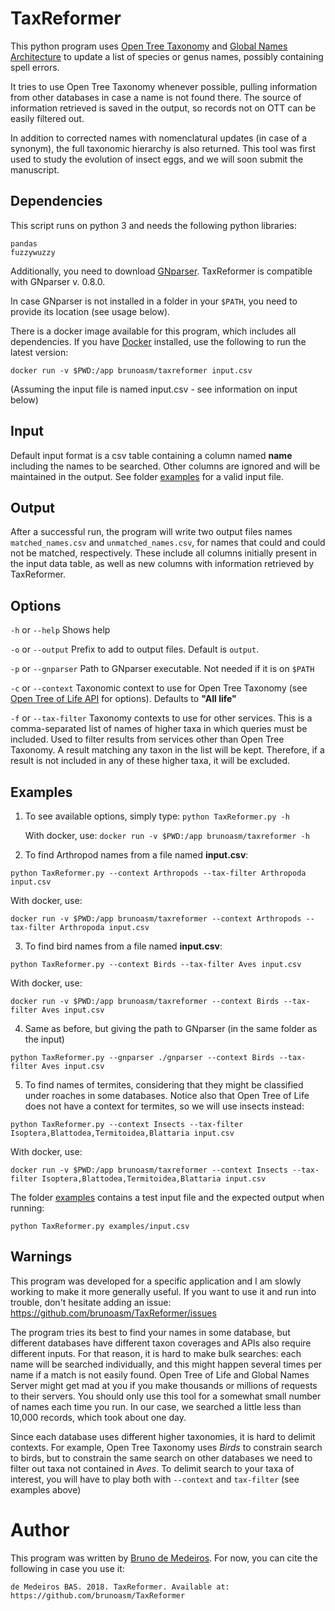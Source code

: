 # TaxReformer

This python program uses [Open Tree Taxonomy](https://tree.opentreeoflife.org/about/taxonomy-version/ott3.0) and [Global Names Architecture](http://globalnames.org) to update a list of species or genus names, possibly containing spell errors.

It tries to use Open Tree Taxonomy whenever possible, pulling information from other databases in case a name is not found there. The source of information retrieved is saved in the output, so records not on OTT can be easily filtered out.

In addition to corrected names with nomenclatural updates (in case of a synonym), the full taxonomic hierarchy is also returned. This tool was first used to study the evolution of insect eggs, and we will soon submit the manuscript.

## Dependencies

This script runs on python 3 and needs the following python libraries:
```
pandas
fuzzywuzzy
```

Additionally, you need to download [GNparser](https://gitlab.com/gogna/gnparser). TaxReformer is compatible with GNparser v. 0.8.0.


In case GNparser is not installed in a folder in your `$PATH`, you need to provide its location (see usage below).

There is a docker image available for this program, which includes all dependencies. If you have [Docker](https://www.docker.com) installed, use the following to run the latest version:

```
docker run -v $PWD:/app brunoasm/taxreformer input.csv 
```
(Assuming the input file is named input.csv - see information on input below)

## Input
Default input format is a csv table containing a column named **name** including the names to be searched. Other columns are ignored and will be maintained in the output. See folder [examples](examples/) for a valid input file.

## Output
After a successful run, the program will write two output files names `matched_names.csv` and `unmatched_names.csv`, for names that could and could not be matched, respectively. These include all columns initially present in the input data table, as well as new columns with information retrieved by TaxReformer.


## Options

`-h` or `--help` Shows help

`-o` or `--output` Prefix to add to output files. Default is `output`.

`-p` or `--gnparser` Path to GNparser executable. Not needed if it is on `$PATH`

`-c` or `--context` Taxonomic context to use for Open Tree Taxonomy (see [Open Tree of Life API](https://github.com/OpenTreeOfLife/germinator/wiki/TNRS-API-v3#contexts) for options). Defaults to **"All life"**

`-f` or `--tax-filter` Taxonomy contexts to use for other services. This is a comma-separated list of names of higher taxa in which queries must be included. Used to filter results from services other than Open Tree Taxonomy. A result matching any taxon in the list will be kept. Therefore, if a result is not included in any of these higher taxa, it will be excluded. 

## Examples

1. To see available options, simply type: ```python TaxReformer.py -h```

   With docker, use: ```docker run -v $PWD:/app brunoasm/taxreformer -h```

2. To find Arthropod names from a file named **input.csv**:

```python TaxReformer.py --context Arthropods --tax-filter Arthropoda input.csv```

   With docker, use:
   
```docker run -v $PWD:/app brunoasm/taxreformer --context Arthropods --tax-filter Arthropoda input.csv```

3. To find bird names from a file named **input.csv**:

```python TaxReformer.py --context Birds --tax-filter Aves input.csv```

   With docker, use:
   
```docker run -v $PWD:/app brunoasm/taxreformer --context Birds --tax-filter Aves input.csv```

4. Same as before, but giving the path to GNparser (in the same folder as the input)

```python TaxReformer.py --gnparser ./gnparser --context Birds --tax-filter Aves input.csv```

5. To find names of termites, considering that they might be classified under roaches in some databases. Notice also that Open Tree of Life does not have a context for termites, so we will use insects instead:

```python TaxReformer.py --context Insects --tax-filter Isoptera,Blattodea,Termitoidea,Blattaria input.csv```

 With docker, use:
 
```docker run -v $PWD:/app brunoasm/taxreformer --context Insects --tax-filter Isoptera,Blattodea,Termitoidea,Blattaria input.csv```

The folder [examples](./examples/) contains a test input file and the expected output when running:

```python TaxReformer.py examples/input.csv```

## Warnings

This program was developed for a specific application and I am slowly working to make it more generally useful. If you want to use it and run into trouble, don't hesitate adding an issue: https://github.com/brunoasm/TaxReformer/issues

The program tries its best to find your names in some database, but different databases have different taxon coverages and APIs also require different inputs. For that reason, it is hard to make bulk searches: each name will be searched individually, and this might happen several times per name if a match is not easily found. Open Tree of Life and Global Names Server might get mad at you if you make thousands or millions of requests to their servers. You should only use this tool for a somewhat small number of names each time you run. In our case, we searched a little less than 10,000 records, which took about one day.

Since each database uses different higher taxonomies, it is hard to delimit contexts. For example, Open Tree Taxonomy uses *Birds* to constrain search to birds, but to constrain the same search on other databases we need to filter out taxa not contained in *Aves*. To delimit search to your taxa of interest, you will have to play both with `--context` and `tax-filter` (see examples above)

# Author

This program was written by [Bruno de Medeiros](https://github.com/brunoasm). For now, you can cite the following in case you use it:

`de Medeiros BAS. 2018. TaxReformer. Available at: https://github.com/brunoasm/TaxReformer`








